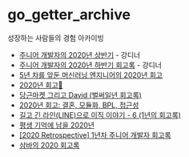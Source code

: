 # go_getter_archive
성장하는 사람들의 경험 아카이빙




- [주니어 개발자의 2020년 상반기](https://kdinner.tistory.com/83) - 강디너
- [주니어 개발자의 2020년 하반기 회고록](https://kdinner.tistory.com/97) - 강디너
- [5년 차를 앞둔 머신러닝 엔지니어의 2020년 회고](https://zzsza.github.io/diary/2020/12/27/2020-retrospect/)
- [2020년 회고📝](https://donghun.dev/2020-Retrospective)
- [당근마켓 그리고 David (벌써일년 회고록)](https://h2s1880.medium.com/%EB%8B%B9%EA%B7%BC%EB%A7%88%EC%BC%93-%EA%B7%B8%EB%A6%AC%EA%B3%A0-david-%EB%B2%8C%EC%8D%A8%EC%9D%BC%EB%85%84-%ED%9A%8C%EA%B3%A0%EB%A1%9D-68c92146bed2)
- [2020년 회고: 결혼, 모듈화, BPL, 접근성](https://www.sungdoo.dev/retrospect/2020)
- [길고 긴 라인(LINE)으로 이직 이야기 - 6 (1년의 회고록)](https://blog.naver.com/gngh0101/222186353442)
- [평생 기억에 남을 2020년](https://minieetea.com/2020/12/archives/6131)
- [[2020 Retrospective] 1년차 주니어 개발자 회고록](https://davinci-ai.tistory.com/57)
- [삼바의 2020 회고록](https://sambalim.tistory.com/141)
